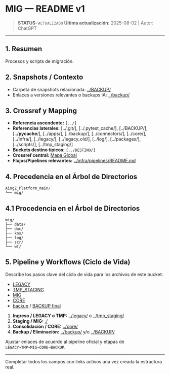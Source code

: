 # MIG — README v1

> **STATUS:** `ACTUALIZADO`
> **Última actualización:** 2025-08-02 | Autor: ChatGPT

---

## 1. Resumen
Procesos y scripts de migración.

## 2. Snapshots / Contexto
- Carpeta de snapshots relacionada: [../BACKUP/](../BACKUP/)
- Enlaces a versiones relevantes o backups IA: [../backup/](../backup/)

## 3. Crossref y Mapping
- **Referencia ascendente:** `[../]`
- **Referencias laterales:** [../.git/], [../.pytest_cache/], [../BACKUP/], [../__pycache__/], [../apps/], [../backup/], [../connectors/], [../core/], [../infra/], [../legacy/], [../legacy_old/], [../log/], [../packages/], [../scripts/], [../tmp_staging/]
- **Buckets destino típicos:** `[../DESTINO/]`
- **Crossref central:** [Mapa Global](../core/data/crossref_mapping_buckets_aingz_platform_v_1_20250731.md)
- **Flujos/Pipelines relevantes:** [../infra/pipelines/README.md](../infra/pipelines/README.md)

## 4. Precedencia en el Árbol de Directorios
```text
AingZ_Platform_main/
└── mig/
```

## 4.1 Procedencia en el Árbol de Directorios
```text
mig/
├── data/
├── doc/
├── kns/
├── log/
├── scr/
└── wf/
```

## 5. Pipeline y Workflows (Ciclo de Vida)
Describe los pasos clave del ciclo de vida para los archivos de este bucket:
- [LEGACY](../legacy/)
- [TMP_STAGING](../tmp_staging/)
- [MIG](./)
- [CORE](../core/)
- [backup](../backup/) / [BACKUP final](../BACKUP/)

1. **Ingreso / LEGACY o TMP:** [../legacy/](../legacy/) o [../tmp_staging/](../tmp_staging/)
2. **Staging / MIG:** [./](./)
3. **Consolidación / CORE:** [../core/](../core/)
4. **Backup / Eliminación:** [../backup/](../backup/) y/o [../BACKUP/](../BACKUP/)

Ajustar enlaces de acuerdo al pipeline oficial y etapas de `LEGACY→TMP→MIG→CORE→BACKUP`.

---

Completar todos los campos con links activos una vez creada la estructura real.

